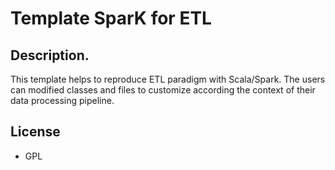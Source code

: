 # Template SparK for ETL

## Description.
This template helps to reproduce ETL paradigm with Scala/Spark. The users can modified classes and files to customize according the context of their data processing pipeline.

## License
- GPL


